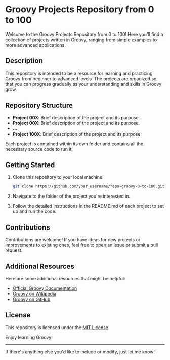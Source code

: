 
# Groovy Projects Repository from 0 to 100

Welcome to the Groovy Projects Repository from 0 to 100! Here you'll find a collection of projects written in Groovy, ranging from simple examples to more advanced applications.

## Description

This repository is intended to be a resource for learning and practicing Groovy from beginner to advanced levels. The projects are organized so that you can progress gradually as your understanding and skills in Groovy grow.

## Repository Structure

- **Project 00X**: Brief description of the project and its purpose.
- **Project 00X**: Brief description of the project and its purpose.
- **...**
- **Project 100X**: Brief description of the project and its purpose.

Each project is contained within its own folder and contains all the necessary source code to run it.

## Getting Started

1. Clone this repository to your local machine:

    ```bash
    git clone https://github.com/your_username/repo-groovy-0-to-100.git
    ```

2. Navigate to the folder of the project you're interested in.
3. Follow the detailed instructions in the README.md of each project to set up and run the code.

## Contributions

Contributions are welcome! If you have ideas for new projects or improvements to existing ones, feel free to open an issue or submit a pull request.

## Additional Resources

Here are some additional resources that might be helpful:

- [Official Groovy Documentation](https://groovy-lang.org/documentation.html)
- [Groovy on Wikipedia](https://en.wikipedia.org/wiki/Groovy_(programming_language))
- [Groovy on GitHub](https://github.com/apache/groovy)

## License

This repository is licensed under the [MIT License](LICENSE).

Enjoy learning Groovy!

---

If there's anything else you'd like to include or modify, just let me know!
